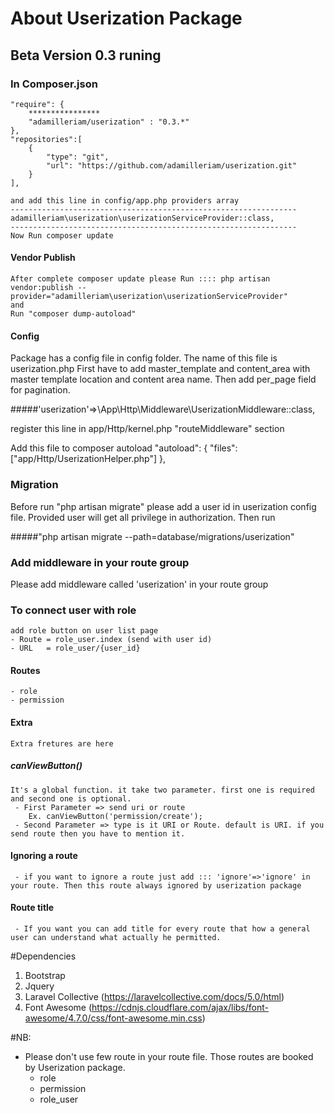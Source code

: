 # About Userization Package
## Beta Version 0.3 runing

### In Composer.json
 
    "require": {
        ****************
        "adamilleriam/userization" : "0.3.*"
    },
    "repositories":[
        {
            "type": "git",
            "url": "https://github.com/adamilleriam/userization.git"
        }
    ],
    
    and add this line in config/app.php providers array
    ----------------------------------------------------------------
    adamilleriam\userization\userizationServiceProvider::class,
    ----------------------------------------------------------------
    Now Run composer update
#### Vendor Publish
    After complete composer update please Run :::: php artisan vendor:publish --provider="adamilleriam\userization\userizationServiceProvider"
    and 
    Run "composer dump-autoload"
#### Config
 Package has a config file in config folder. The name of this file is  userization.php
  First have to add master_template and content_area with master template location and content area name.
  Then add per_page field for pagination.


#####'userization'=>\App\Http\Middleware\UserizationMiddleware::class,

register this line in app/Http/kernel.php "routeMiddleware" section

Add this file to composer autoload
    "autoload": {
        "files": ["app/Http/UserizationHelper.php"]
    },
### Migration
Before run "php artisan migrate" please add a user id in userization config file.
Provided user will get all privilege in authorization.
 Then run 
 
 #####"php artisan migrate --path=database/migrations/userization"

### Add middleware in your route group
Please add middleware called 'userization' in your route group

### To connect user with role
    add role button on user list page 
    - Route = role_user.index (send with user id)
    - URL   = role_user/{user_id} 

#### Routes
    - role
    - permission
    
    
#### Extra
    Extra fretures are here
##### canViewButton() 
    It's a global function. it take two parameter. first one is required and second one is optional.
     - First Parameter => send uri or route 
        Ex. canViewButton('permission/create');
     - Second Parameter => type is it URI or Route. default is URI. if you send route then you have to mention it. 
#### Ignoring a route
     - if you want to ignore a route just add ::: 'ignore'=>'ignore' in your route. Then this route always ignored by userization package
    
#### Route title
     - If you want you can add title for every route that how a general user can understand what actually he permitted.
    
#Dependencies
1. Bootstrap
2. Jquery
3. Laravel Collective (https://laravelcollective.com/docs/5.0/html)
4. Font Awesome (https://cdnjs.cloudflare.com/ajax/libs/font-awesome/4.7.0/css/font-awesome.min.css)

#NB:
- Please don't use few route in your route file. Those routes are booked by Userization package.
    * role
    * permission
    * role_user
